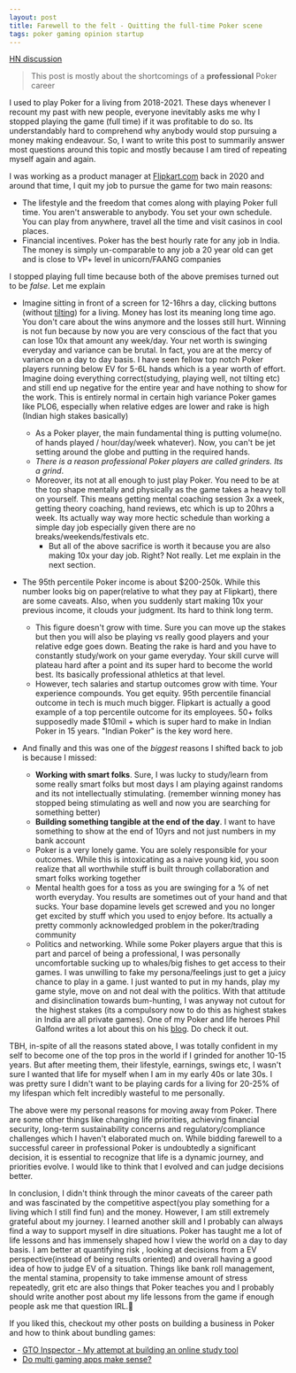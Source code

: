 ```yaml
---
layout: post
title: Farewell to the felt - Quitting the full-time Poker scene
tags: poker gaming opinion startup
---
```

[HN discussion](https://news.ycombinator.com/item?id=38262425)

> This post is mostly about the shortcomings of a **professional** Poker career

I used to play Poker for a living from 2018-2021. These days whenever I recount my past with new people, everyone inevitably asks me why I stopped playing the game (full time) if it was profitable to do so. Its understandably hard to comprehend why anybody would stop pursuing a money making endeavour. So, I want to write this post to summarily answer most questions around this topic and mostly because I am tired of repeating myself again and again. 

I was working as a product manager at [Flipkart.com](https://flipkart.com) back in 2020 and around that time, I quit my job to pursue the game for two main reasons: 

- The lifestyle and the freedom that comes along with playing Poker full time. You aren't answerable to anybody. You set your own schedule. You can play from anywhere, travel all the time and visit casinos in cool places.
- Financial incentives. Poker has the best hourly rate for any job in India. The money is simply un-comparable to any job a 20 year old can get and is close to VP+ level in unicorn/FAANG companies

I stopped playing full time because both of the above premises turned out to be *false*. Let me explain

- Imagine sitting in front of a screen for 12-16hrs a day, clicking buttons (without [tilting](https://en.wikipedia.org/wiki/Tilt_(poker))) for a living. Money has lost its meaning long time ago. You don't care about the wins anymore and the losses still hurt. Winning is not fun because by now you are very conscious of the fact that you can lose 10x that amount any week/day. Your net worth is swinging everyday and variance can be brutal. In fact, you are at the mercy of variance on a day to day basis. I have seen fellow top notch Poker players running below EV for 5-6L hands which is a year worth of effort. Imagine doing everything correct(studying, playing well, not tilting etc) and still end up negative for the entire year and have nothing to show for the work. This is entirely normal in certain high variance Poker games like PLO6, especially when relative edges are lower and rake is high (Indian high stakes basically)

  - As a Poker player, the main fundamental thing is putting volume(no. of hands played / hour/day/week whatever). Now, you can't be jet setting around the globe and putting in the required hands. 
  - *There is a reason professional Poker players are called grinders. Its a grind*. 
  - Moreover, its not at all enough to just play Poker. You need to be at the top shape mentally and physically as the game takes a heavy toll on yourself. This means getting mental coaching session 3x a week, getting theory coaching, hand reviews, etc which is up to 20hrs a week. Its actually way way more hectic schedule than working a simple day job especially given there are no breaks/weekends/festivals etc. 
    - But all of the above sacrifice is worth it because you are also making 10x your day job. Right? Not really. Let me explain in the next section. 

- The 95th percentile Poker income is about $200-250k. While this number looks big on paper(relative to what they pay at Flipkart), there are some caveats. Also, when you suddenly start making 10x your previous income, it clouds your judgment. Its hard to think long term. 

  - This figure doesn't grow with time. Sure you can move up the stakes but then you will also be playing vs really good players and your relative edge goes down. Beating the rake is hard and you have to constantly study/work on your game everyday. Your skill curve will plateau hard after a point and its super hard to become the world best. Its basically professional athletics at that level.
  - However, tech salaries and startup outcomes grow with time. Your experience compounds. You get equity. 95th percentile financial outcome in tech is much much bigger. Flipkart is actually a good example of a top percentile outcome for its employees. 50+ folks supposedly made $10mil + which is super hard to make in Indian Poker in 15 years. "Indian Poker" is the key word here.  

- And finally and this was one of the *biggest* reasons I shifted back to job is because I missed: 

  - **Working with smart folks**. Sure, I was lucky to study/learn from some really smart folks but most days I am playing against randoms and its not intellectually stimulating. (remember winning money has stopped being stimulating as well and now you are searching for something better)
  - **Building something tangible at the end of the day**. I want to have something to show at the end of 10yrs and not just numbers in my bank account 
  - Poker is a very lonely game. You are solely responsible for your outcomes. While this is intoxicating as a naive young kid, you soon realize that all worthwhile stuff is built through collaboration and smart folks working together
  - Mental health goes for a toss as you are swinging for a % of net worth everyday. You results are sometimes out of your hand and that sucks. Your base dopamine levels get screwed and you no longer get excited by stuff which you used to enjoy before. Its actually a pretty commonly acknowledged problem in the poker/trading community 
  - Politics and networking. While some Poker players argue that this is part and parcel of being a professional, I was personally uncomfortable sucking up to whales/big fishes to get access to their games. I was unwilling to fake my persona/feelings just to get a juicy chance to play in a game. I just wanted to put in my hands, play my game style, move on and not deal with the politics. With that attitude and disinclination towards bum-hunting, I was anyway not cutout for the highest stakes (its a compulsory now to do this as highest stakes in India are all private games). One of my Poker and life heroes Phil Galfond writes a lot about this on his [blog](https://newsletter.philgalfond.com/). Do check it out. 

TBH, in-spite of all the reasons stated above, I was totally confident in my self to become one of the top pros in the world if I grinded for another 10-15 years. But after meeting them, their lifestyle, earnings, swings etc, I wasn't sure I wanted that life for myself when I am in my early 40s or late 30s. I was pretty sure I didn't want to be playing cards for a living for 20-25% of my lifespan which felt incredibly wasteful to me personally. 
  
The above were my personal reasons for moving away from Poker. There are some other things like changing life priorities, achieving financial security, long-term sustainability concerns and regulatory/compliance challenges which I haven't elaborated much on. While bidding farewell to a successful career in professional Poker is undoubtedly a significant decision, it is essential to recognize that life is a dynamic journey, and priorities evolve. I would like to think that I evolved and can judge decisions better. 

In conclusion, I didn't think through the minor caveats of the career path and was fascinated by the competitive aspect(you play something for a living which I still find fun) and the money. However, I am still extremely grateful about my journey. I learned another skill and I probably can always find a way to support myself in dire situations. Poker has taught me a lot of life lessons and has immensely shaped how I view the world on a day to day basis. I am better at quantifying risk , looking at decisions from a EV perspective(instead of being results oriented) and overall having a good idea of how to judge EV of a situation. Things like bank roll management, the mental stamina, propensity to take immense amount of stress repeatedly, grit etc are also things that Poker teaches you and I probably should write another post about my life lessons from the game if enough people ask me that question IRL.🤣

If you liked this, checkout my other posts on building a business in Poker and how to think about bundling games: 

- [GTO Inspector - My attempt at building an online study tool](https://rnikhil.com/2022/06/15/gtoinspector-startup.html)
- [Do multi gaming apps make sense?](https://rnikhil.com/2023/04/09/multi-vs-single-gaming.html)